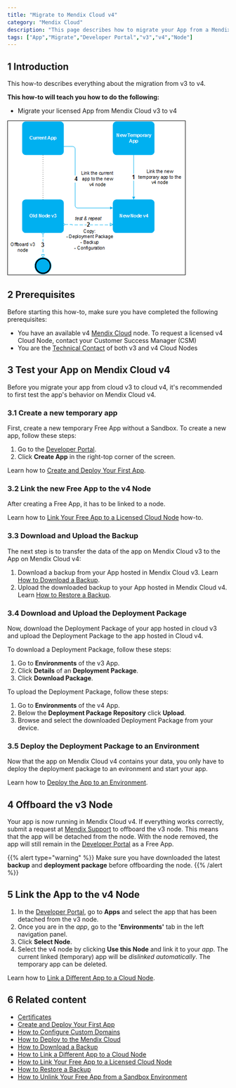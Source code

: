 ```yaml
---
title: "Migrate to Mendix Cloud v4"
category: "Mendix Cloud"
description: "This page describes how to migrate your App from a Mendix Cloud v3 node to a Mendix Cloud v4 node."
tags: ["App","Migrate","Developer Portal","v3","v4","Node"]
---
```


## 1 Introduction

This how-to describes everything about the migration from v3 to v4.

**This how-to will teach you how to do the following:**

*   Migrate your licensed App from Mendix Cloud v3 to v4

  ![](attachments/v4/migratev4.png)

## 2 Prerequisites

Before starting this how-to, make sure you have completed the following prerequisites:

*   You have an available v4 [Mendix Cloud](/deployment/mendixcloud) node. To request a licensed v4 Cloud Node, contact your Customer Success Manager (CSM)
*   You are the [Technical Contact](/developerportal/general/technical-contact) of both v3 and v4 Cloud Nodes

## 3 Test your App on Mendix Cloud v4

Before you migrate your app from cloud v3 to cloud v4, it's recommended to first test the app's behavior on Mendix Cloud v4.

### 3.1 Create a new temporary app

First, create a new temporary Free App without a Sandbox. 
To create a new app, follow these steps:

1. Go to the [Developer Portal](http://home.mendix.com).
2. Click **Create App** in the right-top corner of the screen.

Learn how to [Create and Deploy Your First App](/howto/modeling-basics/create-and-deploy-your-first-app).

### 3.2 Link the new Free App to the v4 Node

After creating a Free App, it has to be linked to a node.

Learn how to [Link Your Free App to a Licensed Cloud Node](/developerportal/howto/how-to-link-app-to-node) how-to.

### 3.3 Download and Upload the Backup

The next step is to transfer the data of the app on Mendix Cloud v3 to the App on Mendix Cloud v4:

1. Download a backup from your App hosted in Mendix Cloud v3. 
Learn [How to Download a Backup](/developerportal/howto/how-to-download-a-backup).
2. Upload the downloaded backup to your App hosted in Mendix Cloud v4. 
Learn [How to Restore a Backup](/developerportal/howto/how-to-restore-a-backup).

### 3.4 Download and Upload the Deployment Package

Now, download the Deployment Package of your app hosted in cloud v3 and upload the Deployment Package to the app hosted in Cloud v4.

To download a Deployment Package, follow these steps:

1. Go to **Environments** of the v3 App.
2. Click **Details** of an **Deployment Package**.
3. Click **Download Package**.

To upload the Deployment Package, follow these steps:

1. Go to **Environments** of the v4 App.
2. Below the **Deployment Package Repository** click **Upload**.
3. Browse and select the downloaded Deployment Package from your device.

### 3.5 Deploy the Deployment Package to an Environment

Now that the app on Mendix Cloud v4 contains your data, you only have to deploy the deployment package to an evironment and start your app.

Learn how to [Deploy the App to an Environment](/developerportal/howto/deploying-to-the-cloud#4-deploy-the-app-to-an-environment).

## 4 Offboard the v3 Node

Your app is now running in Mendix Cloud v4. If everything works correctly, submit a request at [Mendix Support](https://support.mendix.com) to offboard the v3 node. This means that the app will be detached from the node. 
With the node removed, the app will still remain in the [Developer Portal](http://home.mendix.com) as a Free App.

{{% alert type="warning" %}}
Make sure you have downloaded the latest **backup** and **deployment package** before offboarding the node.
{{% /alert %}}

## 5 Link the App to the v4 Node

1.  In the [Developer Portal](http://home.mendix.com), go to **Apps** and select the app that has been detached from the v3 node.
2.  Once you are in the *app*, go to the **'Environments'** tab in the left navigation panel.
3.  Click **Select Node**.
4.  Select the v4 node by clicking **Use this Node** and link it to your *app*. The current linked (temporary) app will be *dislinked automatically*. The temporary app can be deleted.

Learn how to [Link a Different App to a Cloud Node](/developerportal/howto/how-to-link-a-different-app-to-a-node).

## 6 Related content

*   [Certificates](/deployment/mendixcloud/certificates)
*   [Create and Deploy Your First App](/howto/modeling-basics/create-and-deploy-your-first-app)
*   [How to Configure Custom Domains](/developerportal/howto/custom-domains)
*   [How to Deploy to the Mendix Cloud](/developerportal/howto/deploying-to-the-cloud)
*   [How to Download a Backup](/developerportal/howto/how-to-download-a-backup)
*   [How to Link a Different App to a Cloud Node](/developerportal/howto/how-to-link-a-different-app-to-a-node)
*   [How to Link Your Free App to a Licensed Cloud Node](/developerportal/howto/how-to-link-app-to-node)
*   [How to Restore a Backup](/developerportal/howto/how-to-restore-a-backup)
*   [How to Unlink Your Free App from a Sandbox Environment](/developerportal/howto/how-to-unlink-sandbox)
